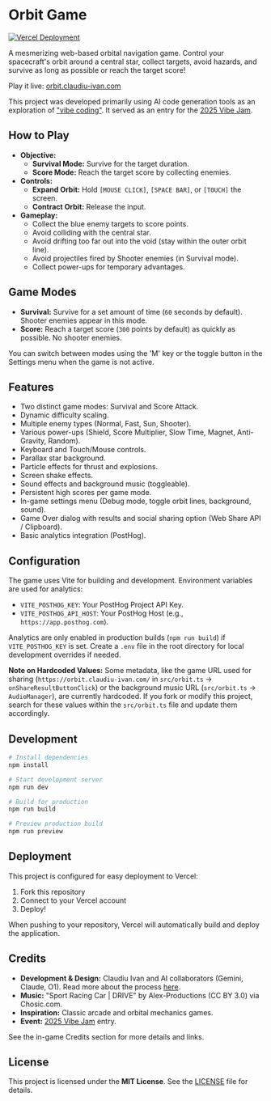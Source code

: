 # Orbit Game

[![Vercel Deployment](https://vercel.com/button)](https://vercel.com/new/clone?repository-url=https%3A%2F%2Fgithub.com%2Fclaudiuivan%2Forbit-game)

A mesmerizing web-based orbital navigation game. Control your spacecraft's orbit around a central star, collect targets, avoid hazards, and survive as long as possible or reach the target score!

Play it live: [orbit.claudiu-ivan.com](https://orbit.claudiu-ivan.com/)

This project was developed primarily using AI code generation tools as an exploration of ["vibe coding"](https://www.claudiu-ivan.com/writing/vibe-coding). It served as an entry for the [2025 Vibe Jam](https://jam.pieter.com).

## How to Play

- **Objective:**
  - **Survival Mode:** Survive for the target duration.
  - **Score Mode:** Reach the target score by collecting enemies.
- **Controls:**
  - **Expand Orbit:** Hold `[MOUSE CLICK]`, `[SPACE BAR]`, or `[TOUCH]` the screen.
  - **Contract Orbit:** Release the input.
- **Gameplay:**
  - Collect the blue enemy targets to score points.
  - Avoid colliding with the central star.
  - Avoid drifting too far out into the void (stay within the outer orbit line).
  - Avoid projectiles fired by Shooter enemies (in Survival mode).
  - Collect power-ups for temporary advantages.

## Game Modes

- **Survival:** Survive for a set amount of time (`60` seconds by default). Shooter enemies appear in this mode.
- **Score:** Reach a target score (`300` points by default) as quickly as possible. No shooter enemies.

You can switch between modes using the 'M' key or the toggle button in the Settings menu when the game is not active.

## Features

- Two distinct game modes: Survival and Score Attack.
- Dynamic difficulty scaling.
- Multiple enemy types (Normal, Fast, Sun, Shooter).
- Various power-ups (Shield, Score Multiplier, Slow Time, Magnet, Anti-Gravity, Random).
- Keyboard and Touch/Mouse controls.
- Parallax star background.
- Particle effects for thrust and explosions.
- Screen shake effects.
- Sound effects and background music (toggleable).
- Persistent high scores per game mode.
- In-game settings menu (Debug mode, toggle orbit lines, background, sound).
- Game Over dialog with results and social sharing option (Web Share API / Clipboard).
- Basic analytics integration (PostHog).

## Configuration

The game uses Vite for building and development. Environment variables are used for analytics:

- `VITE_POSTHOG_KEY`: Your PostHog Project API Key.
- `VITE_POSTHOG_API_HOST`: Your PostHog Host (e.g., `https://app.posthog.com`).

Analytics are only enabled in production builds (`npm run build`) if `VITE_POSTHOG_KEY` is set. Create a `.env` file in the root directory for local development overrides if needed.

**Note on Hardcoded Values:** Some metadata, like the game URL used for sharing (`https://orbit.claudiu-ivan.com/` in `src/orbit.ts` -> `onShareResultButtonClick`) or the background music URL (`src/orbit.ts` -> `AudioManager`), are currently hardcoded. If you fork or modify this project, search for these values within the `src/orbit.ts` file and update them accordingly.

## Development

```bash
# Install dependencies
npm install

# Start development server
npm run dev

# Build for production
npm run build

# Preview production build
npm run preview
```

## Deployment

This project is configured for easy deployment to Vercel:

1. Fork this repository
2. Connect to your Vercel account
3. Deploy!

When pushing to your repository, Vercel will automatically build and deploy the application.

## Credits

- **Development & Design:** Claudiu Ivan and AI collaborators (Gemini, Claude, O1). Read more about the process [here](https://www.claudiu-ivan.com/writing/vibe-coding).
- **Music:** "Sport Racing Car | DRIVE" by Alex-Productions (CC BY 3.0) via Chosic.com.
- **Inspiration:** Classic arcade and orbital mechanics games.
- **Event:** [2025 Vibe Jam](https://jam.pieter.com) entry.

See the in-game Credits section for more details and links.

## License

This project is licensed under the **MIT License**. See the [LICENSE](LICENSE) file for details.

